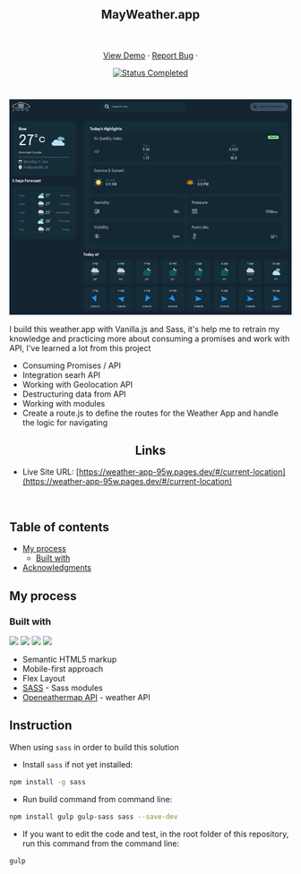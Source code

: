 <div id="top"></div>

<div align="center">
  <h2 align="center">MayWeather.app</h2>
  <p align="center">
    <br />
    <br />
    <a href="https://weather-app-95w.pages.dev/#/current-location">View Demo</a>
    ·
    <a href="https://github.com/mahdipratama/may-weather" target="_blank">Report Bug</a>
    ·
  </p>
</div>

<!-- Bagdes -->
<div align="center">
  <!-- Profile -->

  <!-- Status -->
  <a href="#">
    <img src="https://img.shields.io/badge/Status-Completed-brightgreen?style=for-the-badge" alt="Status Completed">
  </a>

</div>

#

<div align="center">

![](./app/images/desktop-preview.png)

</div>

I build this weather.app with Vanilla.js and Sass, it's help me to retrain my knowledge and practicing more about consuming a promises and work with API, I've learned a lot from this project
  - Consuming Promises / API 
  - Integration searh API 
  - Working with Geolocation API
  - Destructuring data from API 
  - Working with modules
  - Create a route.js to define the routes for the Weather App and handle the logic for navigating

<h2 align="center">Links</h2>

- Live Site URL: [https://weather-app-95w.pages.dev/#/current-location](https://weather-app-95w.pages.dev/#/current-location)

<br>


## Table of contents

- [My process](#my-process)
  - [Built with](#built-with)
- [Acknowledgments](#acknowledgments)

## My process

### Built with

<!-- Bagdes -->

![](https://img.shields.io/badge/HTML5-E34F26?style=for-the-badge&logo=html5&logoColor=white)
![](https://img.shields.io/badge/CSS3-1572B6?style=for-the-badge&logo=css3&logoColor=white)
![](https://img.shields.io/badge/JS-F7DF1E?style=for-the-badge&logo=JavaScript&logoColor=black)
![](https://img.shields.io/badge/SASS-hotpink?style=for-the-badge&logo=sass&logoColor=white)

- Semantic HTML5 markup
- Mobile-first approach
- Flex Layout
- [SASS](https://sass-lang.com/documentation/modules) - Sass modules
- [Openeathermap API](https://openweathermap.org/) - weather API

## Instruction

When using `sass` in order to build this solution

- Install `sass` if not yet installed:

```bash
npm install -g sass
```

- Run build command from command line:

```bash
npm install gulp gulp-sass sass --save-dev
```

- If you want to edit the code and test, in the root folder of this repository, run this command from the command line:

```bash
gulp
```
